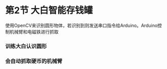 # 第2节 大白智能存钱罐

使用OpenCV来识别圆形物体，若识别到则发送串口指令给Arduino。Arduino控制机械臂和电磁铁进行抓取

### 训练大白认识圆形

### 会自动抓取硬币的机械臂
